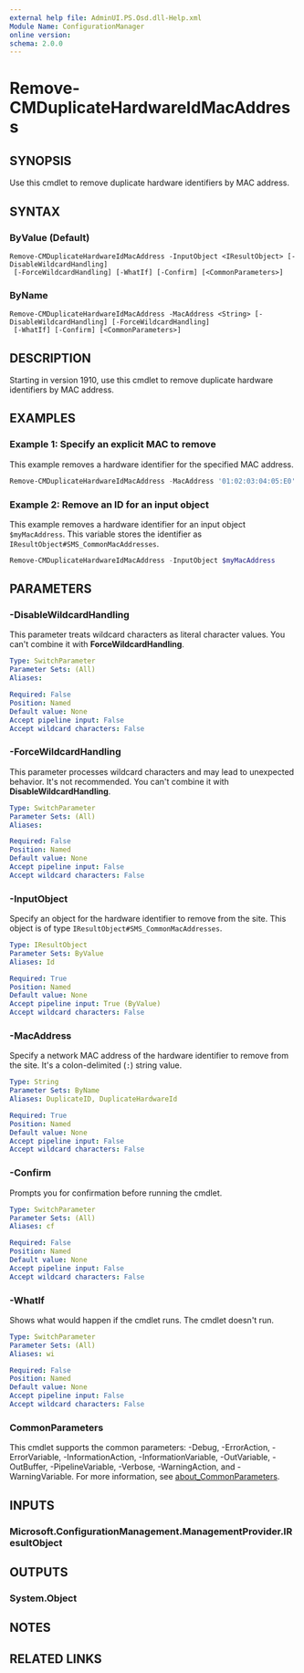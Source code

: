 ```yaml
---
external help file: AdminUI.PS.Osd.dll-Help.xml
Module Name: ConfigurationManager
online version:
schema: 2.0.0
---
```


# Remove-CMDuplicateHardwareIdMacAddress

## SYNOPSIS

Use this cmdlet to remove duplicate hardware identifiers by MAC address.

## SYNTAX

### ByValue (Default)
```
Remove-CMDuplicateHardwareIdMacAddress -InputObject <IResultObject> [-DisableWildcardHandling]
 [-ForceWildcardHandling] [-WhatIf] [-Confirm] [<CommonParameters>]
```

### ByName
```
Remove-CMDuplicateHardwareIdMacAddress -MacAddress <String> [-DisableWildcardHandling] [-ForceWildcardHandling]
 [-WhatIf] [-Confirm] [<CommonParameters>]
```

## DESCRIPTION

Starting in version 1910, use this cmdlet to remove duplicate hardware identifiers by MAC address.

## EXAMPLES

### Example 1: Specify an explicit MAC to remove

This example removes a hardware identifier for the specified MAC address.

```powershell
Remove-CMDuplicateHardwareIdMacAddress -MacAddress '01:02:03:04:05:E0'
```

### Example 2: Remove an ID for an input object

This example removes a hardware identifier for an input object `$myMacAddress`. This variable stores the identifier as `IResultObject#SMS_CommonMacAddresses`.

```powershell
Remove-CMDuplicateHardwareIdMacAddress -InputObject $myMacAddress
```

## PARAMETERS

### -DisableWildcardHandling

This parameter treats wildcard characters as literal character values. You can't combine it with **ForceWildcardHandling**.

```yaml
Type: SwitchParameter
Parameter Sets: (All)
Aliases:

Required: False
Position: Named
Default value: None
Accept pipeline input: False
Accept wildcard characters: False
```

### -ForceWildcardHandling

This parameter processes wildcard characters and may lead to unexpected behavior. It's not recommended. You can't combine it with **DisableWildcardHandling**.

```yaml
Type: SwitchParameter
Parameter Sets: (All)
Aliases:

Required: False
Position: Named
Default value: None
Accept pipeline input: False
Accept wildcard characters: False
```

### -InputObject

Specify an object for the hardware identifier to remove from the site. This object is of type `IResultObject#SMS_CommonMacAddresses`.

```yaml
Type: IResultObject
Parameter Sets: ByValue
Aliases: Id

Required: True
Position: Named
Default value: None
Accept pipeline input: True (ByValue)
Accept wildcard characters: False
```

### -MacAddress

Specify a network MAC address of the hardware identifier to remove from the site. It's a colon-delimited (`:`) string value.

```yaml
Type: String
Parameter Sets: ByName
Aliases: DuplicateID, DuplicateHardwareId

Required: True
Position: Named
Default value: None
Accept pipeline input: False
Accept wildcard characters: False
```

### -Confirm

Prompts you for confirmation before running the cmdlet.

```yaml
Type: SwitchParameter
Parameter Sets: (All)
Aliases: cf

Required: False
Position: Named
Default value: None
Accept pipeline input: False
Accept wildcard characters: False
```

### -WhatIf

Shows what would happen if the cmdlet runs. The cmdlet doesn't run.

```yaml
Type: SwitchParameter
Parameter Sets: (All)
Aliases: wi

Required: False
Position: Named
Default value: None
Accept pipeline input: False
Accept wildcard characters: False
```

### CommonParameters

This cmdlet supports the common parameters: -Debug, -ErrorAction, -ErrorVariable, -InformationAction, -InformationVariable, -OutVariable, -OutBuffer, -PipelineVariable, -Verbose, -WarningAction, and -WarningVariable. For more information, see [about_CommonParameters](http://go.microsoft.com/fwlink/?LinkID=113216).

## INPUTS

### Microsoft.ConfigurationManagement.ManagementProvider.IResultObject

## OUTPUTS

### System.Object

## NOTES

## RELATED LINKS
